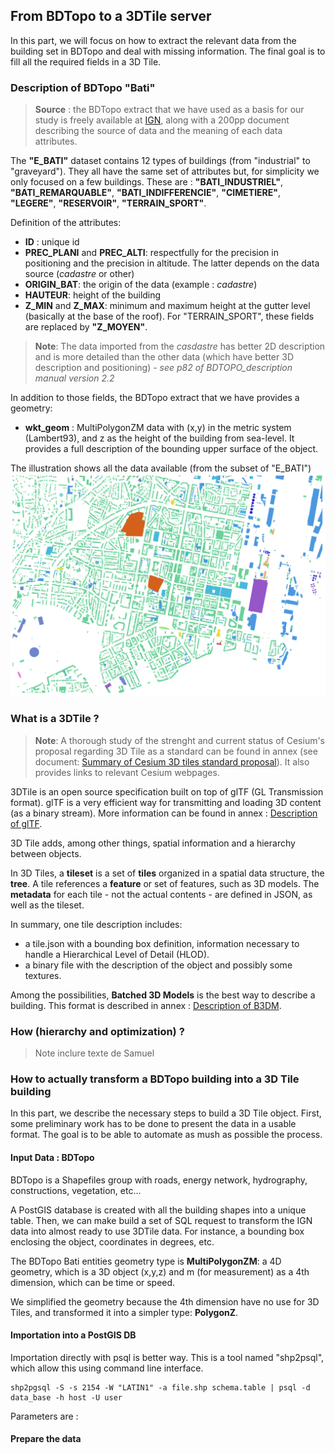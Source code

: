## From BDTopo to a 3DTile server

In this part, we will focus on how to extract the relevant data from the building set in BDTopo and deal with missing information. The final goal is to fill all the required fields in a 3D Tile.

### Description of BDTopo "Bati"

> **Source** : the BDTopo extract that we have used as a basis for our study is freely available at [IGN](http://professionnels.ign.fr/bdtopo#tab-1), along with a 200pp document describing the source of data and the meaning of each data attributes.

The **"E_BATI"** dataset contains 12 types of buildings (from "industrial" to "graveyard").  They all have the same set of attributes but, for simplicity we only focused on a few buildings. These are : **"BATI_INDUSTRIEL"**, **"BATI_REMARQUABLE"**, **"BATI_INDIFFERENCIE"**, **"CIMETIERE"**, **"LEGERE"**, **"RESERVOIR"**, **"TERRAIN_SPORT"**.

Definition of the attributes:
- **ID** : unique id
- **PREC_PLANI** and **PREC_ALTI**: respectfully for the precision in positioning and the precision in altitude. The latter depends on the data source (*cadastre* or other)
- **ORIGIN_BAT**: the origin of the data (example : *cadastre*)
- **HAUTEUR**: height of the building
- **Z_MIN** and **Z_MAX**: minimum and maximum height at the gutter level (basically at the base of the roof). For "TERRAIN_SPORT", these fields are replaced by **"Z_MOYEN"**.

> **Note**: The data imported from the *casdastre* has better 2D description and is more detailed than the other data (which have better 3D description and positioning) - *see p82 of BDTOPO_description manual version 2.2*

In addition to those fields, the BDTopo extract that we have provides a geometry:
- **wkt_geom** : MultiPolygonZM data with (x,y) in the metric system (Lambert93), and z as the height of the building from sea-level. It provides a full description of the bounding upper surface of the object.

The illustration shows all the data available (from the subset of "E_BATI")
![Buildings in Saint-Nazaire (from BDTopo)](../images/BDTopo_Rendu.png)

### What is a 3DTile ?

> **Note**: A thorough study of the strenght and current status of Cesium's proposal regarding 3D Tile as a standard can be found in annex (see document: [Summary of Cesium 3D tiles standard proposal](../Annexe/3DTileDefinition.md)). It also provides links to relevant Cesium webpages.

3DTile is an open source specification built on top of glTF (GL Transmission format). glTF is a very efficient way for transmitting and loading 3D content (as a binary stream). More information can be found in annex : [Description of glTF](../Annexes/glTF.md).

3D Tile adds, among other things, spatial information and a hierarchy between objects.

In 3D Tiles, a **tileset** is a set of **tiles** organized in a spatial data structure, the **tree**. A tile references a **feature** or set of features, such as 3D models. The **metadata** for each tile - not the actual contents - are defined in JSON, as well as the tileset.

In summary, one tile description includes:
- a tile.json with a bounding box definition, information necessary to handle a Hierarchical Level of Detail (HLOD).
- a binary file with the description of the object and possibly some textures.

Among the possibilities, **Batched 3D Models** is the best way to describe a building. This format is described in annex : [Description of B3DM](../Annexes/b3dm.md).

### How (hierarchy and optimization) ?

> Note inclure texte de Samuel

### How to actually transform a BDTopo building into a 3D Tile building

In this part, we describe the necessary steps to build a 3D Tile object. First, some preliminary work has to be done to present the data in a usable format. The goal is to be able to automate as mush as possible the process.

#### Input Data : BDTopo

BDTopo is a Shapefiles group with roads, energy network, hydrography, constructions, vegetation, etc...

A PostGIS database is created with all the building shapes into a unique table. Then, we can make build a set of SQL request to transform the IGN data into almost ready to use 3DTile data. For instance, a bounding box enclosing the object, coordinates in degrees, etc.

The BDTopo Bati entities geometry type is **MultiPolygonZM**: a 4D geometry, which is a 3D object (x,y,z) and m (for measurement) as a 4th dimension, which can be time or speed.

We simplified the geometry because the 4th dimension have no use for 3D Tiles, and transformed it into a simpler type: **PolygonZ**.

#### Importation into a PostGIS DB

Importation directly with psql is better way. This is a tool named "shp2psql", which allow this using command line interface.
```
shp2pgsql -S -s 2154 -W "LATIN1" -a file.shp schema.table | psql -d data_base -h host -U user
```
Parameters are :

#### Prepare the data
